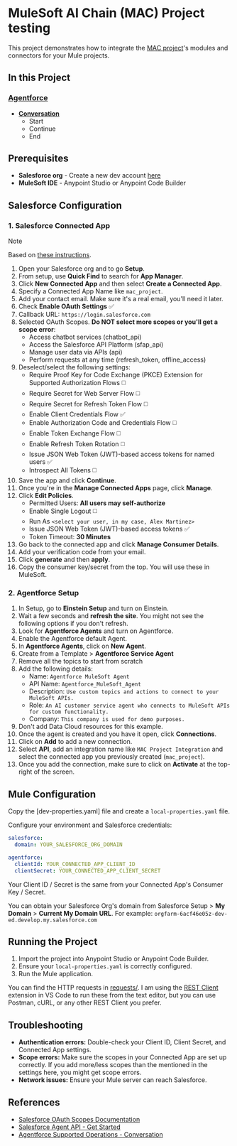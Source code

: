 # MuleSoft AI Chain (MAC) Project testing

This project demonstrates how to integrate the [MAC project](https://mac-project.ai/)'s modules and connectors for your Mule projects.

## In this Project

### [Agentforce](https://mac-project.ai/docs/agentforce)

- [**Conversation**](https://mac-project.ai/docs/agentforce/supported-operations/conversation)
  - Start
  - Continue
  - End

## Prerequisites

- **Salesforce org** - Create a new dev account [here](https://www.salesforce.com/form/developer-signup/?d=pb)
- **MuleSoft IDE** - Anypoint Studio or Anypoint Code Builder

## Salesforce Configuration

### 1. Salesforce Connected App

> [!NOTE]
> Based on [these instructions](https://developer.salesforce.com/docs/einstein/genai/guide/agent-api-get-started.html).

1. Open your Salesforce org and to go **Setup**.
2. From setup, use **Quick Find** to search for **App Manager**.
3. Click **New Connected App** and then select **Create a Connected App**.
4. Specify a Connected App Name like `mac_project`.
5. Add your contact email. Make sure it's a real email, you'll need it later.
6. Check **Enable OAuth Settings** ✅
7. Callback URL: `https://login.salesforce.com`
8. Selected OAuth Scopes. **Do NOT select more scopes or you'll get a scope error**:
   - Access chatbot services (chatbot_api)
   - Access the Salesforce API Platform (sfap_api)
   - Manage user data via APIs (api)
   - Perform requests at any time (refresh_token, offline_access)
9. Deselect/select the following settings:
   - Require Proof Key for Code Exchange (PKCE) Extension for Supported Authorization Flows ◻️
   - Require Secret for Web Server Flow ◻️
   - Require Secret for Refresh Token Flow ◻️
   - Enable Client Credentials Flow ✅
   - Enable Authorization Code and Credentials Flow ◻️
   - Enable Token Exchange Flow ◻️
   - Enable Refresh Token Rotation ◻️
   - Issue JSON Web Token (JWT)-based access tokens for named users ✅
   - Introspect All Tokens ◻️
10. Save the app and click **Continue**.
11. Once you're in the **Manage Connected Apps** page, click **Manage**.
12. Click **Edit Policies**.
    - Permitted Users: **All users may self-authorize**
    - Enable Single Logout ◻️
    - Run As `<select your user, in my case, Alex Martinez>`
    - Issue JSON Web Token (JWT)-based access tokens ✅
    - Token Timeout: **30 Minutes**
13. Go back to the connected app and click **Manage Consumer Details**.
14. Add your verification code from your email.
15. Click **generate** and then **apply**.
16. Copy the consumer key/secret from the top. You will use these in MuleSoft.

### 2. Agentforce Setup

1. In Setup, go to **Einstein Setup** and turn on Einstein.
2. Wait a few seconds and **refresh the site**. You might not see the following options if you don't refresh.
3. Look for **Agentforce Agents** and turn on Agentforce.
4. Enable the Agentforce default Agent.
5. In **Agentforce Agents**, click on **New Agent**.
6. Create from a Template > **Agentforce Service Agent**
7. Remove all the topics to start from scratch
8. Add the following details:
    - Name: `Agentforce MuleSoft Agent`
    - API Name: `Agentforce_MuleSoft_Agent`
    - Description: `Use custom topics and actions to connect to your MuleSoft APIs.`
    - Role: `An AI customer service agent who connects to MuleSoft APIs for custom functionality.`
    - Company: `This company is used for demo purposes.`
9. Don't add Data Cloud resources for this example.
10. Once the agent is created and you have it open, click **Connections**.
11. Click on **Add** to add a new connection.
12. Select **API**, add an integration name like `MAC Project Integration` and select the connected app you previously created (`mac_project`).
13. Once you add the connection, make sure to click on **Activate** at the top-right of the screen.

## Mule Configuration

Copy the [dev-properties.yaml] file and create a `local-properties.yaml` file.

Configure your environment and Salesforce credentials:

```yaml
salesforce:
  domain: YOUR_SALESFORCE_ORG_DOMAIN

agentforce:
  clientId: YOUR_CONNECTED_APP_CLIENT_ID
  clientSecret: YOUR_CONNECTED_APP_CLIENT_SECRET
```

Your Client ID / Secret is the same from your Connected App's Consumer Key / Secret. 

You can obtain your Salesforce Org's domain from Salesforce Setup > **My Domain** > **Current My Domain URL**. For example: `orgfarm-6acf46e05z-dev-ed.develop.my.salesforce.com`

## Running the Project

1. Import the project into Anypoint Studio or Anypoint Code Builder.
2. Ensure your `local-properties.yaml` is correctly configured.
3. Run the Mule application.

You can find the HTTP requests in [requests/](/requests/). I am using the [REST Client](https://marketplace.visualstudio.com/items?itemName=humao.rest-client) extension in VS Code to run these from the text editor, but you can use Postman, cURL, or any other REST Client you prefer.

## Troubleshooting

- **Authentication errors:** Double-check your Client ID, Client Secret, and Connected App settings.
- **Scope errors:** Make sure the scopes in your Connected App are set up correctly. If you add more/less scopes than the mentioned in the settings here, you might get scope errors.
- **Network issues:** Ensure your Mule server can reach Salesforce.

## References

- [Salesforce OAuth Scopes Documentation](https://help.salesforce.com/s/articleView?id=sf.remoteaccess_oauth_scopes.htm)
- [Salesforce Agent API - Get Started](https://developer.salesforce.com/docs/einstein/genai/guide/agent-api-get-started.html)
- [Agentforce Supported Operations - Conversation](https://mac-project.ai/docs/agentforce/supported-operations/conversation)